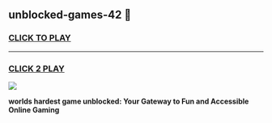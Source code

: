 
## unblocked-games-42 👋
<h3>
<a href="https://premium.freeplayer.one?title=unblocked-games-42&ref=14F">CLICK TO PLAY</a></h3>
<hr>

<h3>
<a href="https://premium.freeplayer.one?title=unblocked-games-42&ref=14F">CLICK 2 PLAY</a>
  
</h3>

<a href="https://premium.freeplayer.one?title=unblocked-games-42&ref=12F/"><img src="https://clearcache.store/games.png"></a>


**worlds hardest game unblocked: Your Gateway to Fun and Accessible Online Gaming**
